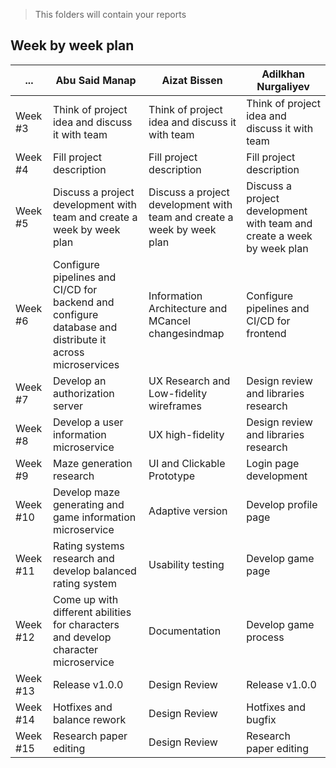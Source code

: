 > This folders will contain your reports
## Week by week plan
|...|Abu Said Manap|Aizat Bissen|Adilkhan Nurgaliyev|
|---|---|---|---|
|Week #3|Think of project idea and discuss it with team|Think of project idea and discuss it with team|Think of project idea and discuss it with team|
|Week #4|Fill project description|Fill project description|Fill project description|
|Week #5|Discuss a project development with team and create a week by week plan|Discuss a project development with team and create a week by week plan|Discuss a project development with team and create a week by week plan|
|Week #6|Configure pipelines and CI/CD for backend and configure database and distribute it across microservices|Information Architecture and MCancel changesindmap|Configure pipelines and CI/CD for frontend|
|Week #7|Develop an authorization server|UX Research and Low-fidelity wireframes|Design review and libraries research|
|Week #8|Develop a user information microservice|UX high-fidelity|Design review and libraries research|
|Week #9|Maze generation research|UI and Clickable Prototype|Login page development|
|Week #10|Develop maze generating and game information microservice|Adaptive version|Develop profile page|
|Week #11|Rating systems research and develop balanced rating system|Usability testing|Develop game page|
|Week #12|Come up with different abilities for characters and develop character microservice|Documentation|Develop game process|
|Week #13|Release v1.0.0|Design Review|Release v1.0.0|
|Week #14|Hotfixes and balance rework|Design Review|Hotfixes and bugfix|
|Week #15|Research paper editing|Design Review|Research paper editing|

